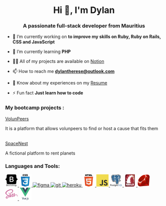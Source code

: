 <!---
DylanTherese/DylanTherese is a ✨ special ✨ repository because its `README.md` (this file) appears on your GitHub profile.
You can click the Preview link to take a look at your changes.
--->

<h1 align="center">Hi 👋, I'm Dylan</h1>
<h3 align="center">A passionate full-stack developer from Mauritius</h3>

- 🔭 I’m currently working on **to improve my skills on Ruby, Ruby on Rails, CSS and JavaScript**

- 🌱 I’m currently learning **PHP**

-  👨‍💻 All of my projects are available on <a href="https://www.notion.so/Dylan-Therese-Web-Developer-4053f9d367524981ac39d1f3b64a589c">Notion</a>

- 📫 How to reach me **dylantherese@outlook.com**

- 📄 Know about my experiences on my <a href="https://file.notion.so/f/f/d147a137-ea92-4b8a-9713-7905c4d0f212/d00a6a13-3f51-4302-b3b9-058f3874f907/DylanTherese_CV-Resume.pdf?id=6d303160-d269-4fe3-b102-6f11076dbd36&table=block&spaceId=d147a137-ea92-4b8a-9713-7905c4d0f212&expirationTimestamp=1700812800000&signature=Z5okCFC0ElRX_E27kdZ3Jk5Lvs8-y4bzMeQzAXkIvpI&downloadName=DylanTherese+CV-Resume.pdf](https://file.notion.so/f/f/d147a137-ea92-4b8a-9713-7905c4d0f212/d00a6a13-3f51-4302-b3b9-058f3874f907/DylanTherese_CV-Resume.pdf?id=6d303160-d269-4fe3-b102-6f11076dbd36&table=block&spaceId=d147a137-ea92-4b8a-9713-7905c4d0f212&expirationTimestamp=1700812800000&signature=Z5okCFC0ElRX_E27kdZ3Jk5Lvs8-y4bzMeQzAXkIvpI&downloadName=DylanTherese+CV-Resume.pdf">Resume</a>

- ⚡ Fun fact **Just learn how to code**

<h3> My bootcamp projects :</h3>
<a href="https://volunpeers-fbb2accb8e74.herokuapp.com/">VolunPeers</a>
<p>It is a platform that allows volunpeers to find or host a cause that fits them</p>
<br>
<a href="https://github.com/Isaac-Andriamiharisoa/space-nest">SpaceNest</a>
<p>A fictional platform to rent planets</p>


<h3 align="left">Languages and Tools:</h3>
<p align="left"> <a href="https://getbootstrap.com" target="_blank" rel="noreferrer"> <img src="https://raw.githubusercontent.com/devicons/devicon/master/icons/bootstrap/bootstrap-plain-wordmark.svg" alt="bootstrap" width="40" height="40"/> </a> <a href="https://www.w3schools.com/css/" target="_blank" rel="noreferrer"> <img src="https://raw.githubusercontent.com/devicons/devicon/master/icons/css3/css3-original-wordmark.svg" alt="css3" width="40" height="40"/> </a> <a href="https://www.figma.com/" target="_blank" rel="noreferrer"> <img src="https://www.vectorlogo.zone/logos/figma/figma-icon.svg" alt="figma" width="40" height="40"/> </a> <a href="https://git-scm.com/" target="_blank" rel="noreferrer"> <img src="https://www.vectorlogo.zone/logos/git-scm/git-scm-icon.svg" alt="git" width="40" height="40"/> </a> <a href="https://heroku.com" target="_blank" rel="noreferrer"> <img src="https://www.vectorlogo.zone/logos/heroku/heroku-icon.svg" alt="heroku" width="40" height="40"/> </a> <a href="https://www.w3.org/html/" target="_blank" rel="noreferrer"> <img src="https://raw.githubusercontent.com/devicons/devicon/master/icons/html5/html5-original-wordmark.svg" alt="html5" width="40" height="40"/> </a> <a href="https://developer.mozilla.org/en-US/docs/Web/JavaScript" target="_blank" rel="noreferrer"> <img src="https://raw.githubusercontent.com/devicons/devicon/master/icons/javascript/javascript-original.svg" alt="javascript" width="40" height="40"/> </a> <a href="https://www.postgresql.org" target="_blank" rel="noreferrer"> <img src="https://raw.githubusercontent.com/devicons/devicon/master/icons/postgresql/postgresql-original-wordmark.svg" alt="postgresql" width="40" height="40"/> </a> <a href="https://rubyonrails.org" target="_blank" rel="noreferrer"> <img src="https://raw.githubusercontent.com/devicons/devicon/master/icons/rails/rails-original-wordmark.svg" alt="rails" width="40" height="40"/> </a> <a href="https://www.ruby-lang.org/en/" target="_blank" rel="noreferrer"> <img src="https://raw.githubusercontent.com/devicons/devicon/master/icons/ruby/ruby-original.svg" alt="ruby" width="40" height="40"/> </a> <a href="https://sass-lang.com" target="_blank" rel="noreferrer"> <img src="https://raw.githubusercontent.com/devicons/devicon/master/icons/sass/sass-original.svg" alt="sass" width="40" height="40"/> </a> <a href="https://vuejs.org/" target="_blank" rel="noreferrer"> <img src="https://raw.githubusercontent.com/devicons/devicon/master/icons/vuejs/vuejs-original-wordmark.svg" alt="vuejs" width="40" height="40"/> </a> </p>

